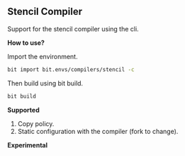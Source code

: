 Stencil Compiler
--------------

Support for the stencil compiler using the cli. 

**How to use?**

Import the environment.

```bash
bit import bit.envs/compilers/stencil -c
```

Then build using bit build.

```bash
bit build
```

**Supported**

1. Copy policy.
2. Static configuration with the compiler (fork to change).

**Experimental**
